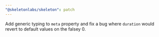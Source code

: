 ```yaml
---
"@skeletonlabs/skeleton": patch
---
```


Add generic typing to `meta` property and fix a bug where `duration` would revert to default values on the falsey 0.
